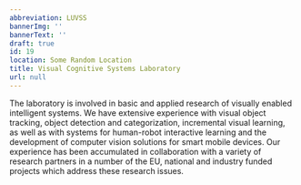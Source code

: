 ```yaml
---
abbreviation: LUVSS
bannerImg: ''
bannerText: ''
draft: true
id: 19
location: Some Random Location
title: Visual Cognitive Systems Laboratory
url: null
---
```


The laboratory is involved in basic and applied research of visually enabled intelligent systems. We have extensive experience with visual object tracking, object detection and categorization, incremental visual learning, as well as with systems for human-robot interactive learning and the development of computer vision solutions for smart mobile devices. Our experience has been accumulated in collaboration with a variety of research partners in a number of the EU, national and industry funded projects which address these research issues.